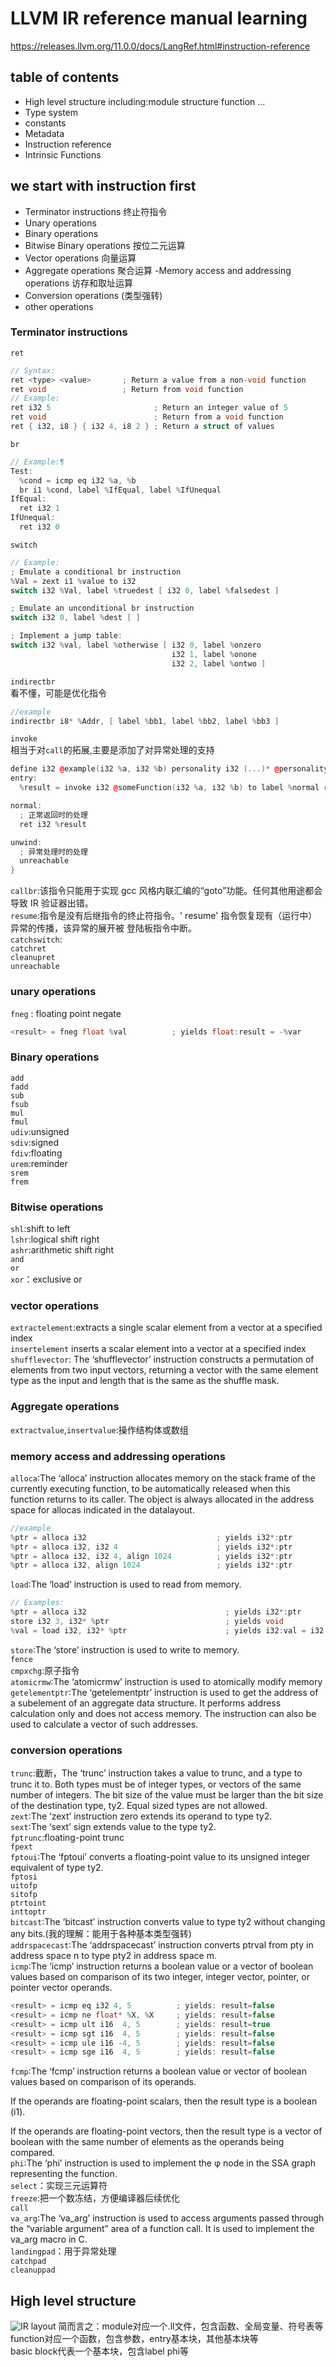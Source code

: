# LLVM IR reference manual learning
https://releases.llvm.org/11.0.0/docs/LangRef.html#instruction-reference  
## table of contents
- High level structure
including:module structure
function
...
- Type system
- constants
- Metadata
- Instruction reference
- Intrinsic Functions
## we start with instruction first
- Terminator instructions 终止符指令
- Unary operations
- Binary operations
- Bitwise Binary operations 按位二元运算
- Vector operations 向量运算
- Aggregate operations 聚合运算
-Memory access and addressing operations 访存和取址运算  
- Conversion operations (类型强转)
- other operations
### Terminator instructions
`ret`
```cpp
// Syntax:
ret <type> <value>       ; Return a value from a non-void function
ret void                 ; Return from void function
// Example:
ret i32 5                       ; Return an integer value of 5
ret void                        ; Return from a void function
ret { i32, i8 } { i32 4, i8 2 } ; Return a struct of values 
```

`br`  
```cpp
// Example:¶
Test:
  %cond = icmp eq i32 %a, %b
  br i1 %cond, label %IfEqual, label %IfUnequal
IfEqual:
  ret i32 1
IfUnequal:
  ret i32 0
```

`switch`
```cpp
// Example:
; Emulate a conditional br instruction
%Val = zext i1 %value to i32
switch i32 %Val, label %truedest [ i32 0, label %falsedest ]

; Emulate an unconditional br instruction
switch i32 0, label %dest [ ]

; Implement a jump table:
switch i32 %val, label %otherwise [ i32 0, label %onzero
                                    i32 1, label %onone
                                    i32 2, label %ontwo ]
```

`indirectbr`  
看不懂，可能是优化指令  
```cpp
//example
indirectbr i8* %Addr, [ label %bb1, label %bb2, label %bb3 ]
```
`invoke`  
相当于对`call`的拓展,主要是添加了对异常处理的支持  
```cpp
define i32 @example(i32 %a, i32 %b) personality i32 (...)* @personality_func {
entry:
  %result = invoke i32 @someFunction(i32 %a, i32 %b) to label %normal returns label %unwind

normal:
  ; 正常返回时的处理
  ret i32 %result

unwind:
  ; 异常处理时的处理
  unreachable
}
```
`callbr`:该指令只能用于实现 gcc 风格内联汇编的“goto”功能。任何其他用途都会导致 IR 验证器出错。  
`resume`:指令是没有后继指令的终止符指令。' resume' 指令恢复现有（运行中）异常的传播，该异常的展开被 登陆板指令中断。  
`catchswitch`:  
`catchret`  
`cleanupret`  
`unreachable`  
### unary operations
`fneg` : floating point negate  
```cpp
<result> = fneg float %val          ; yields float:result = -%var
```
### Binary operations
`add`  
`fadd`  
`sub`  
`fsub`  
`mul`  
`fmul`  
`udiv`:unsigned  
`sdiv`:signed  
`fdiv`:floating  
`urem`:reminder  
`srem`  
`frem`  
### Bitwise operations  
`shl`:shift to left  
`lshr`:logical shift right  
`ashr`:arithmetic shift right  
`and`  
`or`  
`xor`：exclusive or  
### vector operations
`extractelement`:extracts a single scalar element from a vector at a specified index  
`insertelement` inserts a scalar element into a vector at a specified index  
`shufflevector`: The ‘shufflevector’ instruction constructs a permutation of elements from two input vectors, returning a vector with the same element type as the input and length that is the same as the shuffle mask.  
### Aggregate operations 
`extractvalue`,`insertvalue`:操作结构体或数组  
### memory access and addressing operations
`alloca`:The ‘alloca’ instruction allocates memory on the stack frame of the currently executing function, to be automatically released when this function returns to its caller. The object is always allocated in the address space for allocas indicated in the datalayout.
```cpp
//example
%ptr = alloca i32                             ; yields i32*:ptr
%ptr = alloca i32, i32 4                      ; yields i32*:ptr
%ptr = alloca i32, i32 4, align 1024          ; yields i32*:ptr
%ptr = alloca i32, align 1024                 ; yields i32*:ptr
```
`load`:The ‘load’ instruction is used to read from memory.  
```cpp
// Examples:
%ptr = alloca i32                               ; yields i32*:ptr
store i32 3, i32* %ptr                          ; yields void
%val = load i32, i32* %ptr                      ; yields i32:val = i32 3
```
`store`:The ‘store’ instruction is used to write to memory.  
`fence`  
`cmpxchg`:原子指令  
`atomicrmw`:The ‘atomicrmw’ instruction is used to atomically modify memory  
`getelementptr`:The ‘getelementptr’ instruction is used to get the address of a subelement of an aggregate data structure. It performs address calculation only and does not access memory. The instruction can also be used to calculate a vector of such addresses.  
### conversion operations
`trunc`:截断，The ‘trunc’ instruction takes a value to trunc, and a type to trunc it to. Both types must be of integer types, or vectors of the same number of integers. The bit size of the value must be larger than the bit size of the destination type, ty2. Equal sized types are not allowed.  
`zext`:The ‘zext’ instruction zero extends its operand to type ty2.  
`sext`:The ‘sext’ sign extends value to the type ty2.  
`fptrunc`:floating-point trunc  
`fpext`  
`fptoui`:The ‘fptoui’ converts a floating-point value to its unsigned integer equivalent of type ty2.  
`fptosi`  
`uitofp`  
`sitofp`  
`ptrtoint`  
`inttoptr`  
`bitcast`:The ‘bitcast’ instruction converts value to type ty2 without changing any bits.(我的理解：能用于各种基本类型强转)  
`addrspacecast`:The ‘addrspacecast’ instruction converts ptrval from pty in address space n to type pty2 in address space m.  
`icmp`:The ‘icmp’ instruction returns a boolean value or a vector of boolean values based on comparison of its two integer, integer vector, pointer, or pointer vector operands.  
```cpp
<result> = icmp eq i32 4, 5          ; yields: result=false
<result> = icmp ne float* %X, %X     ; yields: result=false
<result> = icmp ult i16  4, 5        ; yields: result=true
<result> = icmp sgt i16  4, 5        ; yields: result=false
<result> = icmp ule i16 -4, 5        ; yields: result=false
<result> = icmp sge i16  4, 5        ; yields: result=false
```
`fcmp`:The ‘fcmp’ instruction returns a boolean value or vector of boolean values based on comparison of its operands.

If the operands are floating-point scalars, then the result type is a boolean (i1).

If the operands are floating-point vectors, then the result type is a vector of boolean with the same number of elements as the operands being compared.  
`phi`:The ‘phi’ instruction is used to implement the φ node in the SSA graph representing the function.  
`select`：实现三元运算符  
`freeze`:把一个数冻结，方便编译器后续优化  
`call`  
`va_arg`:The ‘va_arg’ instruction is used to access arguments passed through the “variable argument” area of a function call. It is used to implement the va_arg macro in C.  
`landingpad`：用于异常处理  
`catchpad`  
`cleanuppad`  

## High level structure
![IR layout](https://img2023.cnblogs.com/blog/2334219/202306/2334219-20230617201736543-1183820387.png)
简而言之：module对应一个.ll文件，包含函数、全局变量、符号表等  
function对应一个函数，包含参数，entry基本块，其他基本块等  
basic block代表一个基本块，包含label phi等  